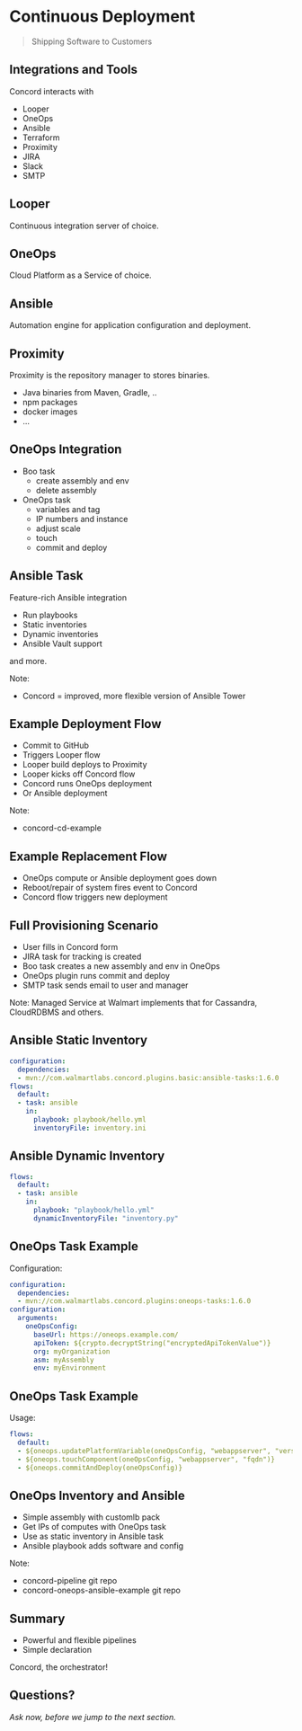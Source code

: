 # Continuous Deployment

> Shipping Software to Customers

<!--- vertical -->

## Integrations and Tools

Concord interacts with

- Looper
- OneOps
- Ansible
- Terraform
- Proximity
- JIRA
- Slack
- SMTP

<!--- vertical -->

## Looper

Continuous integration server of choice.

<!--- vertical -->

## OneOps

Cloud Platform as a Service of choice.

<!--- vertical -->

## Ansible

Automation engine for application configuration and deployment.

<!--- vertical -->

## Proximity

Proximity is the repository manager to stores binaries.

- Java binaries from Maven, Gradle, ..
- npm packages
- docker images
- ...

<!--- vertical -->

## OneOps Integration

- Boo task
  - create assembly and env
  - delete assembly
- OneOps task
  - variables and tag
  - IP numbers and instance 
  - adjust scale
  - touch 
  - commit and deploy

<!--- vertical -->

## Ansible Task

Feature-rich Ansible integration

- Run playbooks
- Static inventories
- Dynamic inventories
- Ansible Vault support

and more.

Note:
- Concord = improved, more flexible version of Ansible Tower

<!--- vertical -->

## Example Deployment Flow

- Commit to GitHub
- Triggers Looper flow
- Looper build deploys to Proximity
- Looper kicks off Concord flow
- Concord runs OneOps deployment 
- Or Ansible deployment

Note:
- concord-cd-example

<!--- vertical -->

## Example Replacement Flow

- OneOps compute or Ansible deployment goes down
- Reboot/repair of system fires event to Concord
- Concord flow triggers new deployment

<!--- vertical -->

## Full Provisioning Scenario

- User fills in Concord form
- JIRA task for tracking is created
- Boo task creates a new assembly and env in OneOps
- OneOps plugin runs commit and deploy
- SMTP task sends email to user and manager

Note: 
Managed Service at Walmart implements that for Cassandra, CloudRDBMS and others.

<!--- vertical -->

## Ansible Static Inventory

```yaml
configuration:
  dependencies:
  - mvn://com.walmartlabs.concord.plugins.basic:ansible-tasks:1.6.0
flows:
  default:
  - task: ansible
    in:
      playbook: playbook/hello.yml
      inventoryFile: inventory.ini
```

<!--- vertical -->

## Ansible Dynamic Inventory

```yaml
flows:
  default:
  - task: ansible
    in:
      playbook: "playbook/hello.yml"
      dynamicInventoryFile: "inventory.py"
```

<!--- vertical -->

## OneOps Task Example

Configuration:

```yaml
configuration:
  dependencies:
  - mvn://com.walmartlabs.concord.plugins:oneops-tasks:1.6.0
configuration:
  arguments:
    oneOpsConfig:
      baseUrl: https://oneops.example.com/
      apiToken: ${crypto.decryptString("encryptedApiTokenValue")}
      org: myOrganization
      asm: myAssembly
      env: myEnvironment
```

<!--- vertical -->

## OneOps Task Example

Usage:

```yaml
flows:
  default:
  - ${oneops.updatePlatformVariable(oneOpsConfig, "webappserver", "version", "1.0.0")}
  - ${oneops.touchComponent(oneOpsConfig, "webappserver", "fqdn")}
  - ${oneops.commitAndDeploy(oneOpsConfig)}
```

<!--- vertical -->

## OneOps Inventory and Ansible

- Simple assembly with customlb pack
- Get IPs of computes with OneOps task
- Use as static inventory in Ansible task
- Ansible playbook adds software and config

Note:
- concord-pipeline git repo
- concord-oneops-ansible-example git repo

<!--- vertical -->

## Summary

- Powerful and flexible pipelines
- Simple declaration

Concord, the orchestrator!

<!--- vertical -->

## Questions?

<em class="yellow">Ask now, before we jump to the next section.</em>
